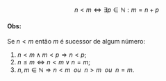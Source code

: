 $$
n<m \iff \exists p \in \mathbb{N}: m = n+p
$$
#### Obs:
Se $n<m$ então $m$ é sucessor de algum número:

1. $n<m \land m<p \Rightarrow n<p$;
2. $n \leq m \iff n<m \lor n=m$;
3. $n,m \in \mathbb{N} \Rightarrow n<m \ \ ou \ \ n>m \ \ ou \ \ n=m$.